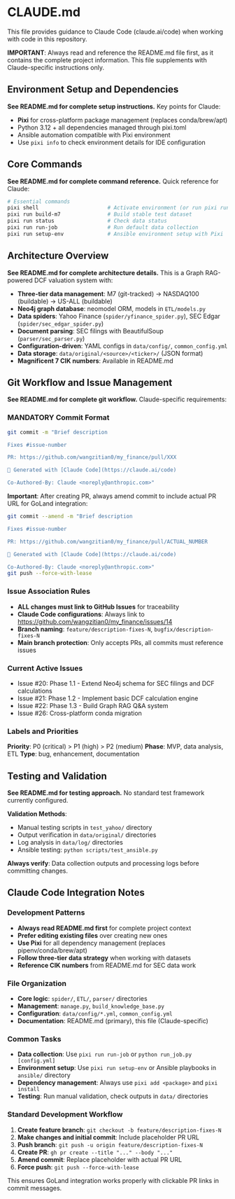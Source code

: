 # CLAUDE.md

This file provides guidance to Claude Code (claude.ai/code) when working with code in this repository.

**IMPORTANT**: Always read and reference the README.md file first, as it contains the complete project information. This file supplements with Claude-specific instructions only.

## Environment Setup and Dependencies

**See README.md for complete setup instructions.** Key points for Claude:

- **Pixi** for cross-platform package management (replaces conda/brew/apt)
- Python 3.12 + all dependencies managed through pixi.toml
- Ansible automation compatible with Pixi environment
- Use `pixi info` to check environment details for IDE configuration

## Core Commands

**See README.md for complete command reference.** Quick reference for Claude:

```bash
# Essential commands
pixi shell                      # Activate environment (or run pixi run <task>)
pixi run build-m7               # Build stable test dataset
pixi run status                 # Check data status
pixi run run-job                # Run default data collection
pixi run setup-env              # Ansible environment setup with Pixi
```

## Architecture Overview

**See README.md for complete architecture details.** This is a Graph RAG-powered DCF valuation system with:

- **Three-tier data management**: M7 (git-tracked) → NASDAQ100 (buildable) → US-ALL (buildable)
- **Neo4j graph database**: neomodel ORM, models in `ETL/models.py`
- **Data spiders**: Yahoo Finance (`spider/yfinance_spider.py`), SEC Edgar (`spider/sec_edgar_spider.py`)
- **Document parsing**: SEC filings with BeautifulSoup (`parser/sec_parser.py`)
- **Configuration-driven**: YAML configs in `data/config/`, `common_config.yml`
- **Data storage**: `data/original/<source>/<ticker>/` (JSON format)
- **Magnificent 7 CIK numbers**: Available in README.md

## Git Workflow and Issue Management

**See README.md for complete git workflow.** Claude-specific requirements:

### MANDATORY Commit Format
```bash
git commit -m "Brief description

Fixes #issue-number

PR: https://github.com/wangzitian0/my_finance/pull/XXX

🤖 Generated with [Claude Code](https://claude.ai/code)

Co-Authored-By: Claude <noreply@anthropic.com>"
```

**Important**: After creating PR, always amend commit to include actual PR URL for GoLand integration:
```bash
git commit --amend -m "Brief description

Fixes #issue-number

PR: https://github.com/wangzitian0/my_finance/pull/ACTUAL_NUMBER

🤖 Generated with [Claude Code](https://claude.ai/code)

Co-Authored-By: Claude <noreply@anthropic.com>"
git push --force-with-lease
```

### Issue Association Rules
- **ALL changes must link to GitHub Issues** for traceability
- **Claude Code configurations**: Always link to https://github.com/wangzitian0/my_finance/issues/14
- **Branch naming**: `feature/description-fixes-N`, `bugfix/description-fixes-N`
- **Main branch protection**: Only accepts PRs, all commits must reference issues

### Current Active Issues
- Issue #20: Phase 1.1 - Extend Neo4j schema for SEC filings and DCF calculations
- Issue #21: Phase 1.2 - Implement basic DCF calculation engine  
- Issue #22: Phase 1.3 - Build Graph RAG Q&A system
- Issue #26: Cross-platform conda migration

### Labels and Priorities
**Priority**: P0 (critical) > P1 (high) > P2 (medium)
**Phase**: MVP, data analysis, ETL
**Type**: bug, enhancement, documentation

## Testing and Validation

**See README.md for testing approach.** No standard test framework currently configured.

**Validation Methods**:
- Manual testing scripts in `test_yahoo/` directory
- Output verification in `data/original/` directories
- Log analysis in `data/log/` directories
- Ansible testing: `python scripts/test_ansible.py`

**Always verify**: Data collection outputs and processing logs before committing changes.

## Claude Code Integration Notes

### Development Patterns
- **Always read README.md first** for complete project context
- **Prefer editing existing files** over creating new ones
- **Use Pixi** for all dependency management (replaces pipenv/conda/brew/apt)
- **Follow three-tier data strategy** when working with datasets
- **Reference CIK numbers** from README.md for SEC data work

### File Organization
- **Core logic**: `spider/`, `ETL/`, `parser/` directories
- **Management**: `manage.py`, `build_knowledge_base.py`
- **Configuration**: `data/config/*.yml`, `common_config.yml`
- **Documentation**: README.md (primary), this file (Claude-specific)

### Common Tasks
- **Data collection**: Use `pixi run run-job` or `python run_job.py [config.yml]`
- **Environment setup**: Use `pixi run setup-env` or Ansible playbooks in `ansible/` directory
- **Dependency management**: Always use `pixi add <package>` and `pixi install`
- **Testing**: Run manual validation, check outputs in `data/` directories

### Standard Development Workflow
1. **Create feature branch**: `git checkout -b feature/description-fixes-N`
2. **Make changes and initial commit**: Include placeholder PR URL
3. **Push branch**: `git push -u origin feature/description-fixes-N`
4. **Create PR**: `gh pr create --title "..." --body "..."`
5. **Amend commit**: Replace placeholder with actual PR URL
6. **Force push**: `git push --force-with-lease`

This ensures GoLand integration works properly with clickable PR links in commit messages.